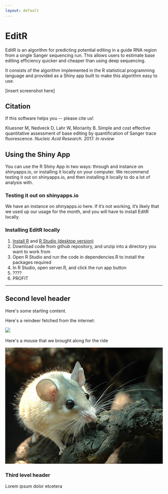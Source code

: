 ```yaml
---
layout: default
---
```

# EditR

EditR is an algorithm for predicting potential editing in a guide RNA region from a single Sanger sequencing run. This allows users to estimate base editing efficiency quicker and cheaper than using deep sequencing. 

  

It consists of the algorithm implemented in the R statistical programming language and provided as a Shiny app built to make this algorithm easy to use. 

  

[insert screenshot here] 

  

## Citation

  

If this software helps you -- please cite us!

  

Kluesner M, Nedveck D, Lahr W, Moriarity B. Simple and cost effective quantitative assessment of base editing by quantification of Sanger trace fluorescence. *Nucleic Acid Research.* 2017. *In review*

  

## Using the Shiny App

  

You can use the R Shiny App in two ways: through and instance on shinyapps.io, or installing it locally on your computer. We recommend testing it out on shinyapps.io, and then installing it locally to do a lot of analysis with.

  

### Testing it out on shinyapps.io

We have an instance on shinyapps.io here. If it’s not working, it’s likely that we used up our usage for the month, and you will have to install EditR locally. 

  

### Installing EditR locally
 

1. [Install R](https://cran.r-project.org/) and [R Studio (desktop version)](https://www.rstudio.com/products/rstudio/download/#download) 
2. Download code from github repository, and unzip into a directory you want to work from 
3. Open R Studio and run the code in dependencies.R to install the packages required 
4. In R Studio, open server.R, and click the run app button 
5. ???? 
6. PROFIT

-----------------

## Second level header

Here's some starting content.

Here's a reindeer fetched from the internet:

![](https://cdn.pixabay.com/photo/2017/07/21/06/31/reindeer-2524828_960_720.jpg)

Here's a mouse that we brought along for the ride

![](./assets/Sinaistachelmaus.jpg)


### Third level header

Lorem ipsum dolor etcetera 

